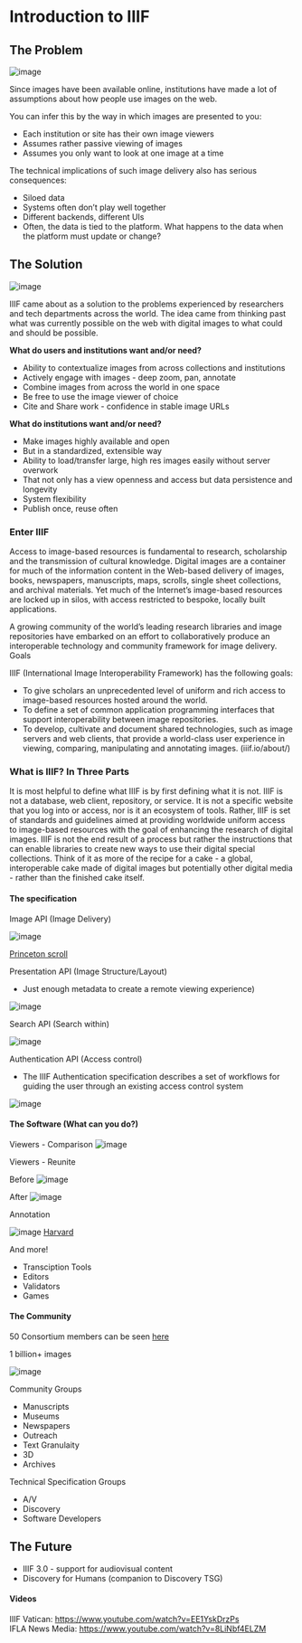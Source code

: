 # Introduction to IIIF


## The Problem

![image](../images/data%20silos.jpg) 

Since images have been available online, institutions have made a lot of assumptions about how people use images on the web. 

You can infer this by the way in which images are presented to you:
* Each institution or site has their own image viewers
* Assumes rather passive viewing of images
* Assumes you only want to look at one image at a time

The technical implications of such image delivery also has serious consequences:

* Siloed data
* Systems often don’t play well together
* Different backends, different UIs
* Often, the data is tied to the platform. What happens to the data when the platform must update or change? 

## The Solution

![image](../images/API-framework.jpg)    

IIIF came about as a solution to the problems experienced by researchers and tech departments across the world. The idea came from thinking past what was currently possible on the web with digital images to what could and should be possible. 

**What do users and institutions want and/or need?**

* Ability to contextualize images from across collections and institutions
* Actively engage with images - deep zoom, pan, annotate
* Combine images from across the world in one space
* Be free to use the image viewer of choice
* Cite and Share work - confidence in stable image URLs

**What do institutions want and/or need?**

* Make images highly available and open
* But in a standardized, extensible way
* Ability to load/transfer large, high res images easily without server overwork
* That not only has a view openness and access but data persistence and longevity
* System flexibility
* Publish once, reuse often

### Enter IIIF
Access to image-based resources is fundamental to research, scholarship and the transmission of cultural knowledge. Digital images are a container for much of the information content in the Web-based delivery of images, books, newspapers, manuscripts, maps, scrolls, single sheet collections, and archival materials. Yet much of the Internet’s image-based resources are locked up in silos, with access restricted to bespoke, locally built applications.

A growing community of the world’s leading research libraries and image repositories have embarked on an effort to collaboratively produce an interoperable technology and community framework for image delivery.
Goals

IIIF (International Image Interoperability Framework) has the following goals:
* To give scholars an unprecedented level of uniform and rich access to image-based resources hosted around the world.
* To define a set of common application programming interfaces that support interoperability between image repositories.
* To develop, cultivate and document shared technologies, such as image servers and web clients, that provide a world-class user experience in viewing, comparing, manipulating and annotating images. (iiif.io/about/)

### What is IIIF? In Three Parts
It is most helpful to define what IIIF is by first defining what it is not. IIIF is not a database, web client, repository, or service. It is not a specific website that you log into or access, nor is it an ecosystem of tools. Rather, IIIF is set of standards and guidelines aimed at providing worldwide uniform access to image-based resources with the goal of enhancing the research of digital images. IIIF is not the end result of a process but rather the instructions that can enable libraries to create new ways to use their digital special collections. Think of it as more of the recipe for a cake - a global, interoperable cake made of digital images but potentially other digital media - rather than the finished cake itself. 

#### The specification
Image API (Image Delivery)

![image](../images/Deep%20zoom.jpg)

[Princeton scroll](http://libimages.princeton.edu/osd-demo/?feedme=pudl0123%2F8172070%2F01%2F00000001.jp2)

Presentation API (Image Structure/Layout)
* Just enough metadata to create a remote viewing experience)

![image](../images/Image%20and%20Pres%20API.jpg)

Search API  (Search within)

![image](../images/search%20within.jpg?raw=true) 

Authentication API (Access control)
 * The IIIF Authentication specification describes a set of workflows for guiding the user through an existing access control system

 ![image](../images/Authentication.png)   

#### The Software (What can you do?)

Viewers - Comparison
![image](../images/Compare%20images.jpg?raw=true) 

Viewers - Reunite

Before
![image](../images/broken%20manuscript.png?raw=true) 

After
![image](../images/Biblissima-reunited.png?raw=true) 

Annotation 

![image](../images/annotation.jpg?raw=true) 
[Harvard](https://courses.edx.org/courses/course-v1:HarvardX+MCB64.1x+2T2016/d16e07a5cec442eeb7cd9dfcb695dce0/)

And more!

* Transciption Tools
* Editors
* Validators
* Games 

#### The Community

50 Consortium members can be seen [here](http://iiif.io/community/consortium/)

1 billion+ images

![image](../images/Adoption.jpg?raw=true) 

Community Groups
* Manuscripts 
* Museums
* Newspapers
* Outreach
* Text Granulaity
* 3D
* Archives

Technical Specification Groups
* A/V 
* Discovery
* Software Developers

## The Future
* IIIF 3.0 - support for audiovisual content
* Discovery for Humans (companion to Discovery TSG)

#### Videos

IIIF Vatican: https://www.youtube.com/watch?v=EE1YskDrzPs     
IFLA News Media: https://www.youtube.com/watch?v=8LiNbf4ELZM 